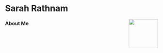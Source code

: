 # Sarah Rathnam
<img align="right" src="https://github.com/sarahrathnam/sarahrathnam.github.io/blob/main/GraciePortrait.JPG?raw=true" width=96>

### About Me
